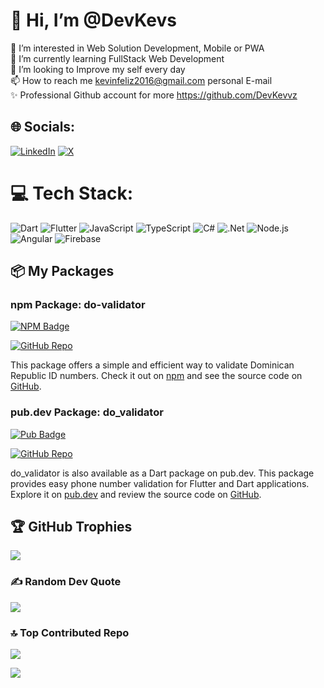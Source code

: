 # 👋 Hi, I’m @DevKevs
👀 I’m interested in Web Solution Development, Mobile or PWA <br>🌱 I’m currently learning FullStack Web Development<br>💞️ I’m looking to Improve my self every day<br>📫 How to reach me kevinfeliz2016@gmail.com personal E-mail<br>✨ Professional Github account for more https://github.com/DevKevvz<br>


## 🌐 Socials:
[![LinkedIn](https://img.shields.io/badge/LinkedIn-%230077B5.svg?logo=linkedin&logoColor=white)](https://linkedin.com/in/kevin-féliz-encarnación-a20888200) [![X](https://img.shields.io/badge/X-black.svg?logo=X&logoColor=white)](https://x.com/DevKevs_) 

# 💻 Tech Stack:
![Dart](https://img.shields.io/badge/dart-%230175C2.svg?style=for-the-badge&logo=dart&logoColor=white) 
![Flutter](https://img.shields.io/badge/Flutter-%2302569B.svg?style=for-the-badge&logo=Flutter&logoColor=white) 
![JavaScript](https://img.shields.io/badge/javascript-%23323330.svg?style=for-the-badge&logo=javascript&logoColor=%23F7DF1E) 
![TypeScript](https://img.shields.io/badge/typescript-%23007ACC.svg?style=for-the-badge&logo=typescript&logoColor=white) 
![C#](https://img.shields.io/badge/c%23-%23239120.svg?style=for-the-badge&logo=csharp&logoColor=white) 
![.Net](https://img.shields.io/badge/.NET-5C2D91?style=for-the-badge&logo=.net&logoColor=white) 
![Node.js](https://img.shields.io/badge/node.js-%23239120.svg?style=for-the-badge&logo=node.js&logoColor=white) 
![Angular](https://img.shields.io/badge/angular-%23DD0031.svg?style=for-the-badge&logo=angular&logoColor=white) 
![Firebase](https://img.shields.io/badge/Firebase-039BE5?style=for-the-badge&logo=Firebase&logoColor=white) 

## 📦 My Packages
 
### npm Package: do-validator

[![NPM Badge](https://img.shields.io/badge/NPM-dovalidator-CB3837?style=for-the-badge&logo=npm&logoColor=white)](https://www.npmjs.com/package/do-validator)

[![GitHub Repo](https://img.shields.io/badge/Repository-GitHub-blue?style=for-the-badge&logo=github&logoColor=white)](https://github.com/DevKevs/do-validator)
 
This package offers a simple and efficient way to validate Dominican Republic ID numbers. Check it out on [npm](https://www.npmjs.com/package/do-validator) and see the source code on [GitHub](https://github.com/DevKevs/do-validator).
 
### pub.dev Package: do_validator

[![Pub Badge](https://img.shields.io/badge/pub.dev-dovalidator-0175C2?style=for-the-badge&logo=dart&logoColor=white)](https://pub.dev/packages/do_validator)

[![GitHub Repo](https://img.shields.io/badge/Repository-GitHub-blue?style=for-the-badge&logo=github&logoColor=white)](https://github.com/DevKevs/do_validator)
 
do_validator is also available as a Dart package on pub.dev. This package provides easy phone number validation for Flutter and Dart applications. Explore it on [pub.dev](https://pub.dev/packages/do_validator) and review the source code on [GitHub](https://github.com/DevKevs/do_validator).

## 🏆 GitHub Trophies
![](https://github-profile-trophy.vercel.app/?username=DevKevs&theme=monokai&no-frame=false&no-bg=true&margin-w=4)

### ✍️ Random Dev Quote
![](https://quotes-github-readme.vercel.app/api?type=horizontal&theme=radical)

### 🔝 Top Contributed Repo
![](https://github-contributor-stats.vercel.app/api?username=DevKevs&limit=5&theme=dark&combine_all_yearly_contributions=true)

[![](https://visitcount.itsvg.in/api?id=DevKevs&icon=0&color=4)](https://visitcount.itsvg.in)
